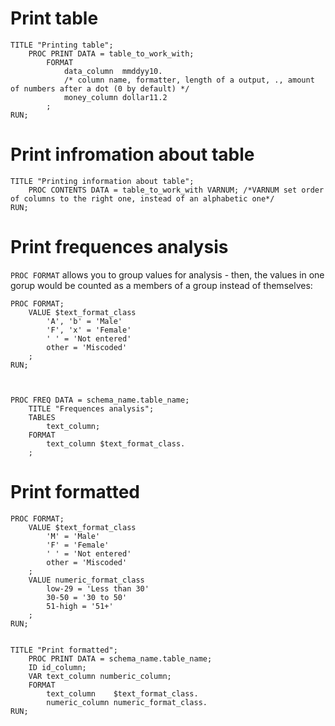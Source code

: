 #                   Print table

```SAS
TITLE "Printing table";
    PROC PRINT DATA = table_to_work_with;
        FORMAT
            data_column  mmddyy10.
            /* column name, formatter, length of a output, ., amount of numbers after a dot (0 by default) */
            money_column dollar11.2
        ;
RUN;
```

#                    Print infromation about table

```SAS
TITLE "Printing information about table";
    PROC CONTENTS DATA = table_to_work_with VARNUM; /*VARNUM set order of columns to the right one, instead of an alphabetic one*/
RUN;
```

#                    Print frequences analysis

`PROC FORMAT` allows you to group values for analysis - then, the values in one gorup would be counted as a members of a group instead of themselves:

```SAS
PROC FORMAT;
    VALUE $text_format_class
        'A', 'b' = 'Male'
        'F', 'x' = 'Female'
        ' ' = 'Not entered'
        other = 'Miscoded'
    ;
RUN;



PROC FREQ DATA = schema_name.table_name;
    TITLE "Frequences analysis";
    TABLES
        text_column;
    FORMAT
        text_column $text_format_class.
    ;
```

#                    Print formatted

```SAS
PROC FORMAT;
    VALUE $text_format_class
        'M' = 'Male'
        'F' = 'Female'
        ' ' = 'Not entered'
        other = 'Miscoded'
    ;
    VALUE numeric_format_class
        low-29 = 'Less than 30'
        30-50 = '30 to 50'
        51-high = '51+'
    ;
RUN;


TITLE "Print formatted";
    PROC PRINT DATA = schema_name.table_name;
    ID id_column;
    VAR text_column numberic_column;
    FORMAT
        text_column    $text_format_class.
        numeric_column numeric_format_class.
RUN;
```